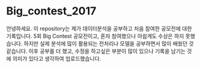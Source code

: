 # Big_contest_2017

안녕하세요. 이 repository는 제가 데이터분석을 공부하고 처음 참여한 공모전에 대한 기록입니다.
5회 Big Contest 공모전이고, 혼자 참여했으나 아쉽게도 수상은 하지 못했습니다.
하지만 실제 분석에 많이 활용되는 전처리나 모델을 공부하면서 많이 배웠던 것 같습니다.
이후 공부를 더 했고, 수정을 하고싶은 부분이 많이 있으나 기록을 남기는 것에 의미가 있다고 생각하여 업로드했습니다.
